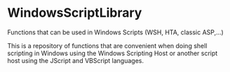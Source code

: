 # WindowsScriptLibrary
Functions that can be used in Windows Scripts (WSH, HTA, classic ASP,…)

This is a repository of functions that are convenient when doing shell scripting in Windows using the Windows Scripting Host or another script host using the JScript and VBScript languages.

